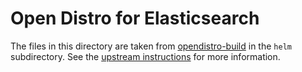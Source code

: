# Open Distro for Elasticsearch

The files in this directory are taken from [opendistro-build](https://github.com/opendistro-for-elasticsearch/opendistro-build) in the `helm` subdirectory.
See the [upstream instructions](https://opendistro.github.io/for-elasticsearch-docs/docs/install/helm/) for more information.
